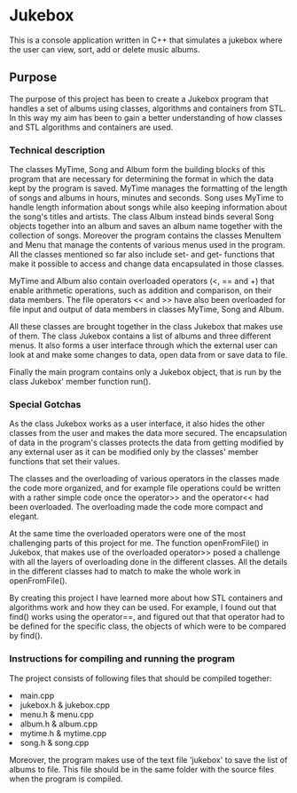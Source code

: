 # Jukebox

This is a console application written in C++ that simulates a jukebox where the user can view, sort, add or delete music albums.

## Purpose

The purpose of this project has been to create a Jukebox program that handles a set of albums using classes, algorithms 
and containers from STL. In this way my aim has been to gain a better understanding of how classes and STL algorithms
and containers are used.

### Technical description

The classes MyTime, Song and Album form the building blocks of this program that are necessary for determining
the format in which the data kept by the program is saved. 
MyTime manages the formatting of the length of songs and
albums in hours, minutes and seconds. Song uses MyTime to handle length information about songs while also keeping 
information about the song's titles and artists. The class Album instead binds several Song objects together into
an album and saves an album name together with the collection of songs. Moreover the program contains the classes 
MenuItem and Menu that manage the contents of various menus used in
the program. All the classes mentioned so far also include set- and get- functions that make it possible to access
and change data encapsulated in those classes.

MyTime and Album also contain overloaded operators (<, == and +) that enable arithmetic operations, such as addition
 and comparison, on their data members. The file operators << and >> have also been overloaded for file input and output
 of data members in classes MyTime, Song and Album.
 
 All these classes are brought together in the class Jukebox that makes use of them. The class Jukebox contains a list
 of albums and three different menus. It also forms a user interface through which the external user can look
 at and make some changes to data, open data from or save data to file.
 
 Finally the main program contains only a Jukebox object, that is run by the class Jukebox' member function run().
 
### Special Gotchas
 
As the class Jukebox works as a user interface, it also hides the other classes from the user and makes the data
more secured. The encapsulation of data in the program's classes protects the data from getting modified by any external
user as it can be modified only by the classes' member functions that set their values.

The classes and the overloading of various operators in the classes made the code more organized, and for example
file operations could be written with a rather simple code once the operator>> and the operator<< had been overloaded.
The overloading made the code more compact and elegant.

At the same time the overloaded operators were one of the most challenging parts of this project for me. 
The function openFromFile() in Jukebox, that makes use of the overloaded operator>> posed a challenge
with all the layers of overloading done in the different classes. All the details in the different classes had to match
to make the whole work in openFromFile(). 

By creating this project I have learned more about how STL containers and algorithms work and how they can be used. For example, 
I found out that find() works using the operator==, and figured out that that operator had to be
defined for the specific class, the objects of which were to be compared by find(). 

### Instructions for compiling and running the program

The project consists of following files that should be compiled together:

<li>main.cpp
 <li>jukebox.h & jukebox.cpp
  <li>menu.h & menu.cpp
   <li>album.h & album.cpp
    <li>mytime.h & mytime.cpp
     <li>song.h & song.cpp
      
Moreover, the program makes use of the text file 'jukebox' to save the list of albums to file. This file should
be in the same folder with the source files when the program is compiled.       
